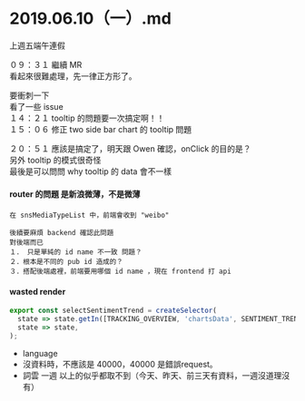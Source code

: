 # 2019.06.10（一）.md

上週五端午連假  

０９：３１ 繼續 MR  
看起來很難處理，先一律正方形了。  

要衝刺一下  
看了一些 issue  
１４：２１ tooltip 的問題要一次搞定啊！！  
１５：０６ 修正 two side bar chart 的 tooltip 問題  

２０：５１ 應該是搞定了，明天跟 Owen 確認，onClick 的目的是？  
另外 tooltip 的模式很奇怪  
最後是可以問問 why tooltip 的 data 會不一樣  


#### router 的問題 是新浪微薄，不是微薄
```
在 snsMediaTypeList 中，前端會收到 "weibo"

後續要麻煩 backend 確認此問題
對後端而已
１． 只是單純的 id name 不一致 問題？
２．根本是不同的 pub id 造成的？
３．搭配後端處裡，前端要用哪個 id name ，現在 frontend 打 api 
```

#### wasted render
```js
export const selectSentimentTrend = createSelector(
  state => state.getIn([TRACKING_OVERVIEW, 'chartsData', SENTIMENT_TREND]),
  state => state,
);
```

- language
- 沒資料時，不應該是 40000，40000 是錯誤request。
- 詞雲 一週 以上的似乎都取不到（今天、昨天、前三天有資料，一週沒道理沒有）
